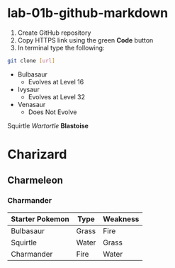 # lab-01b-github-markdown

1. Create GitHub repository
1. Copy HTTPS link using the green **Code** button
1. In terminal type the following:

```bash
git clone [url]
```

- Bulbasaur
    - Evolves at Level 16
- Ivysaur
    - Evolves at Level 32
- Venasaur
    - Does Not Evolve

Squirtle _Wartortle_ **Blastoise**

# Charizard
## Charmeleon
### Charmander


| Starter Pokemon | Type  | Weakness |
|-----------------|-------|----------|
| Bulbasaur       | Grass | Fire     |
| Squirtle        | Water | Grass    |
| Charmander      | Fire  | Water    |